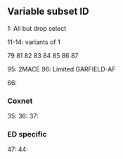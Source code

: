 


## Variable subset ID

1:  All but drop select

11-14: variants of 1


79
81
82
83
84
85
86
87


95: 2MACE
96: Limited GARFIELD-AF

66:

### Coxnet
35:
36:
37:


### ED specific
47: 
44: 

